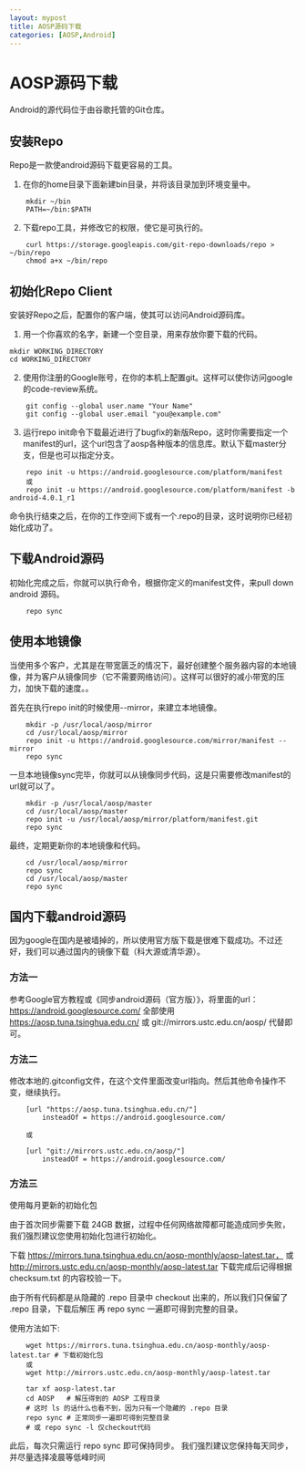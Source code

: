 ```yaml
---
layout: mypost
title: AOSP源码下载
categories: [AOSP,Android]
---
```


# AOSP源码下载

Android的源代码位于由谷歌托管的Git仓库。

## 安装Repo

Repo是一款使android源码下载更容易的工具。

1. 在你的home目录下面新建bin目录，并将该目录加到环境变量中。
```    
    mkdir ~/bin
    PATH=~/bin:$PATH
```    
2. 下载repo工具，并修改它的权限，使它是可执行的。
```
    curl https://storage.googleapis.com/git-repo-downloads/repo > ~/bin/repo
    chmod a+x ~/bin/repo
 ```   
## 初始化Repo Client

安装好Repo之后，配置你的客户端，使其可以访问Android源码库。

1. 用一个你喜欢的名字，新建一个空目录，用来存放你要下载的代码。

```
mkdir WORKING_DIRECTORY
cd WORKING_DIRECTORY
```

2. 使用你注册的Google账号，在你的本机上配置git。这样可以使你访问google 的code-review系统。

```
    git config --global user.name "Your Name"
    git config --global user.email "you@example.com"
```    

3. 运行repo init命令下载最近进行了bugfix的新版Repo，这时你需要指定一个manifest的url，这个url包含了aosp各种版本的信息库。默认下载master分支，但是也可以指定分支。

```    
    repo init -u https://android.googlesource.com/platform/manifest
    或
    repo init -u https://android.googlesource.com/platform/manifest -b android-4.0.1_r1
```    

命令执行结束之后，在你的工作空间下或有一个.repo的目录，这时说明你已经初始化成功了。

## 下载Android源码

初始化完成之后，你就可以执行命令，根据你定义的manifest文件，来pull down android 源码。

```
    repo sync
```    

## 使用本地镜像

当使用多个客户，尤其是在带宽匮乏的情况下，最好创建整个服务器内容的本地镜像，并为客户从镜像同步（它不需要网络访问）。这样可以很好的减小带宽的压力，加快下载的速度。。

首先在执行repo init的时候使用--mirror，来建立本地镜像。

```
    mkdir -p /usr/local/aosp/mirror
    cd /usr/local/aosp/mirror
    repo init -u https://android.googlesource.com/mirror/manifest --mirror
    repo sync
```

一旦本地镜像sync完毕，你就可以从镜像同步代码，这是只需要修改manifest的url就可以了。

```
    mkdir -p /usr/local/aosp/master
    cd /usr/local/aosp/master
    repo init -u /usr/local/aosp/mirror/platform/manifest.git
    repo sync
```

最终，定期更新你的本地镜像和代码。

```    
    cd /usr/local/aosp/mirror
    repo sync
    cd /usr/local/aosp/master
    repo sync
```    
## 国内下载android源码

因为google在国内是被墙掉的，所以使用官方版下载是很难下载成功。不过还好，我们可以通过国内的镜像下载（科大源或清华源）。

### 方法一

参考Google官方教程或《同步android源码（官方版）》，将里面的url： https://android.googlesource.com/ 全部使用 https://aosp.tuna.tsinghua.edu.cn/ 或 git://mirrors.ustc.edu.cn/aosp/ 代替即可。

### 方法二

修改本地的.gitconfig文件，在这个文件里面改变url指向。然后其他命令操作不变，继续执行。

```
    [url "https://aosp.tuna.tsinghua.edu.cn/"]
        insteadOf = https://android.googlesource.com/
    
    或
    
    [url "git://mirrors.ustc.edu.cn/aosp/"]
        insteadOf = https://android.googlesource.com/
```       

### 方法三

使用每月更新的初始化包

由于首次同步需要下载 24GB 数据，过程中任何网络故障都可能造成同步失败，我们强烈建议您使用初始化包进行初始化。

下载 https://mirrors.tuna.tsinghua.edu.cn/aosp-monthly/aosp-latest.tar， 或 http://mirrors.ustc.edu.cn/aosp-monthly/aosp-latest.tar  下载完成后记得根据 checksum.txt 的内容校验一下。

由于所有代码都是从隐藏的 .repo 目录中 checkout 出来的，所以我们只保留了 .repo 目录，下载后解压 再 repo sync 一遍即可得到完整的目录。

使用方法如下:

```    
    wget https://mirrors.tuna.tsinghua.edu.cn/aosp-monthly/aosp-latest.tar # 下载初始化包
    或
    wget http://mirrors.ustc.edu.cn/aosp-monthly/aosp-latest.tar
    
    tar xf aosp-latest.tar
    cd AOSP   # 解压得到的 AOSP 工程目录
    # 这时 ls 的话什么也看不到，因为只有一个隐藏的 .repo 目录
    repo sync # 正常同步一遍即可得到完整目录
    # 或 repo sync -l 仅checkout代码
```

此后，每次只需运行 repo sync 即可保持同步。 我们强烈建议您保持每天同步，并尽量选择凌晨等低峰时间